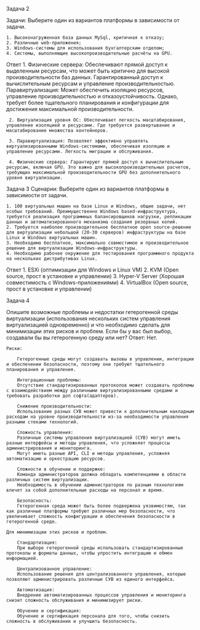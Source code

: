 Задача 2

Задачи: Выберите один из вариантов платформы в зависимости от задачи.

    1. Высоконагруженная база данных MySql, критичная к отказу;
    2. Различные web-приложения;
    3. Windows-системы для использования бухгалтерским отделом;
    4. Системы, выполняющие высокопроизводительные расчёты на GPU.

Ответ
     1. Физические сервера: Обеспечивают прямой доступ к выделенным ресурсам, что может быть критично для высокой производительности баз данных. Гарантированный доступ к вычислительным ресурсам и управление производительностью.
        Паравиртуализация: Может обеспечить изоляцию ресурсов, управление производительностью и отказоустойчивость. Однако, требует более тщательного планирования и конфигурации для достижения максимальной производительности.

     2. Виртуализация уровня ОС: Обеспечивает легкость масштабирования, управление изоляцией и ресурсами. Где требуется развертывание и масштабирование множества контейнеров.

     3. Паравиртуализация: Позволяет эффективно управлять виртуализированными Windows-системами, обеспечивая изоляцию и управление ресурсами. Легкость миграции и обслуживания.

     4. Физические сервера: Гарантируют прямой доступ к вычислительным ресурсам, включая GPU. Это важно для высокопроизводительных расчетов, требующих максимальной производительности GPU без дополнительного уровня виртуализации.

Задача 3
Сценарии: Выберите один из вариантов платформы в зависимости от задачи.

    1. 100 виртуальных машин на базе Linux и Windows, общие задачи, нет особых требований. Преимущественно Windows based-инфраструктура, требуется реализация программных балансировщиков нагрузки, репликации данных и автоматизированного механизма создания резервных копий.
    2. Требуется наиболее производительное бесплатное open source-решение для виртуализации небольшой (20-30 серверов) инфраструктуры на базе Linux и Windows виртуальных машин.
    3. Необходимо бесплатное, максимально совместимое и производительное решение для виртуализации Windows-инфраструктуры.
    4. Необходимо рабочее окружение для тестирования программного продукта на нескольких дистрибутивах Linux.

Ответ
    1. ESXi (оптимизации для Windows и Linux VM)
    2. KVM (Open source, прост в установке и управлении)
    3. Hyper-V Server (Хорошая совместимость с Windows-приложениями)
    4. VirtualBox (Open source, прост в установке и управлении)



Задача 4

Опишите возможные проблемы и недостатки гетерогенной среды виртуализации (использования нескольких систем управления
 виртуализацией одновременно) и что необходимо сделать для минимизации этих рисков и проблем. 
 Если бы у вас был выбор, создавали бы вы гетерогенную среду или нет?
    Ответ:  Нет.           


    Риски: 
    
        Гетерогенные среды могут создавать вызовы в управлении, интеграции и обеспечении безопасности, поэтому они требуют тщательного планирования и управления.
        
        Интеграционные проблемы:
        Отсутствие стандартизированных протоколов может создавать проблемы с взаимодействием между различными виртуализированными средами и требовать разработки доп софта(адаптеров).

        Снижение производительности:
        Использование разных СУВ может привести к дополнительным накладным расходам на уровне производительности из-за необходимости управления разными стеками технологий.

        Сложность управления:
        Различные системы управления виртуализацией (СУВ) могут иметь разные интерфейсы и методы управления, что усложняет процессы администрирования и мониторинга.
        Могут иметь разные API, CLI и методы управления, усложняя автоматизацию и оркестрацию ресурсов.

        Сложности в обучении и поддержке:
        Команда администраторов должна обладать компетенциями в области различных систем виртуализации.
        Необходимость в обучении администраторов по разным технологиям влечет за собой дополнительные расходы на персонал и время.

        Безопасность:
        Гетерогенная среда может быть более подвержена уязвимостям, так как различные платформы требуют различных мер безопасности, что увеличивает сложность конфигурации и обеспечения безопасности в гетерогенной среде.

    Для минимизации этих рисков и проблем.

        Стандартизация:
        При выборе гетерогенной среды использовать стандартизированные протоколы и форматы данных, чтобы упростить интеграцию и обмен информацией.

        Централизованное управление:
        Использование решения для централизованного управления, которые позволяют администрировать различные СУВ из единого интерфейса.

        Автоматизация:
        Внедрение автоматизированных процессов управления и мониторинга снизит сложность обслуживания и минимизирует риски.

        Обучение и сертификация:
        Обучение и сертификация персонала для того, чтобы снизить сложность в обслуживании и улучшить безопасность.